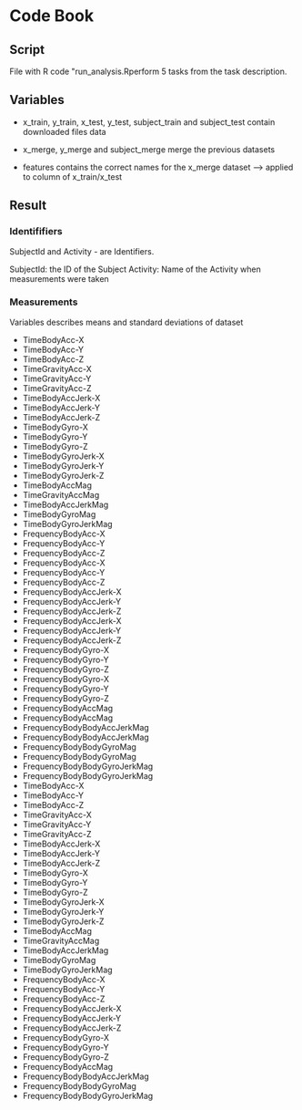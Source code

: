 # Code Book

## Script 
File with R code "run_analysis.Rperform 5 tasks from the task description.

## Variables
* x_train, y_train, x_test, y_test, subject_train and subject_test contain downloaded files data
* x_merge, y_merge and subject_merge merge the previous datasets 

* features contains the correct names for the x_merge dataset --> applied to column of x_train/x_test

## Result

### Identififiers

SubjectId and Activity - are Identifiers.

SubjectId: the ID of the Subject
Activity: Name of the Activity when measurements were taken

### Measurements

Variables describes means and standard deviations of dataset

* TimeBodyAcc-X                  
* TimeBodyAcc-Y                  
* TimeBodyAcc-Z                  
* TimeGravityAcc-X              
* TimeGravityAcc-Y               
* TimeGravityAcc-Z               
* TimeBodyAccJerk-X              
* TimeBodyAccJerk-Y              
* TimeBodyAccJerk-Z              
* TimeBodyGyro-X                 
* TimeBodyGyro-Y                 
* TimeBodyGyro-Z                 
* TimeBodyGyroJerk-X             
* TimeBodyGyroJerk-Y             
* TimeBodyGyroJerk-Z             
* TimeBodyAccMag                
* TimeGravityAccMag             
* TimeBodyAccJerkMag            
* TimeBodyGyroMag               
* TimeBodyGyroJerkMag           
* FrequencyBodyAcc-X             
* FrequencyBodyAcc-Y             
* FrequencyBodyAcc-Z             
* FrequencyBodyAcc-X         
* FrequencyBodyAcc-Y         
* FrequencyBodyAcc-Z         
* FrequencyBodyAccJerk-X         
* FrequencyBodyAccJerk-Y         
* FrequencyBodyAccJerk-Z         
* FrequencyBodyAccJerk-X     
* FrequencyBodyAccJerk-Y     
* FrequencyBodyAccJerk-Z     
* FrequencyBodyGyro-X            
* FrequencyBodyGyro-Y            
* FrequencyBodyGyro-Z            
* FrequencyBodyGyro-X        
* FrequencyBodyGyro-Y        
* FrequencyBodyGyro-Z        
* FrequencyBodyAccMag           
* FrequencyBodyAccMag        
* FrequencyBodyBodyAccJerkMag   
* FrequencyBodyBodyAccJerkMag
* FrequencyBodyBodyGyroMag      
* FrequencyBodyBodyGyroMag   
* FrequencyBodyBodyGyroJerkMag  
* FrequencyBodyBodyGyroJerkMag
* TimeBodyAcc-X                   
* TimeBodyAcc-Y                   
* TimeBodyAcc-Z                   
* TimeGravityAcc-X                
* TimeGravityAcc-Y                
* TimeGravityAcc-Z                
* TimeBodyAccJerk-X               
* TimeBodyAccJerk-Y  
* TimeBodyAccJerk-Z               
* TimeBodyGyro-X                  
* TimeBodyGyro-Y                  
* TimeBodyGyro-Z                  
* TimeBodyGyroJerk-X              
* TimeBodyGyroJerk-Y              
* TimeBodyGyroJerk-Z              
* TimeBodyAccMag                
* TimeGravityAccMag             
* TimeBodyAccJerkMag            
* TimeBodyGyroMag               
* TimeBodyGyroJerkMag           
* FrequencyBodyAcc-X              
* FrequencyBodyAcc-Y              
* FrequencyBodyAcc-Z   
* FrequencyBodyAccJerk-X          
* FrequencyBodyAccJerk-Y          
* FrequencyBodyAccJerk-Z          
* FrequencyBodyGyro-X             
* FrequencyBodyGyro-Y             
* FrequencyBodyGyro-Z             
* FrequencyBodyAccMag           
* FrequencyBodyBodyAccJerkMag   
* FrequencyBodyBodyGyroMag      
* FrequencyBodyBodyGyroJerkMag